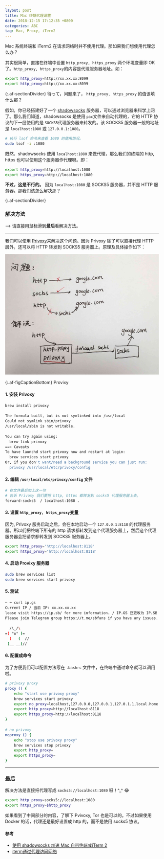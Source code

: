 ```yaml
---
layout: post
title: Mac 终端代理设置
date: 2018-12-15 17:12:35 +0800
categories: ABC
tag: Mac, Proxy, iTerm2
---
```


Mac 系统终端和 iTerm2 在请求网络时并不使用代理。那如果我们想使用代理怎么办？

其实很简单，直接在终端中设置 `http_proxy, https_proxy` 两个环境变量即 OK 了。`http_proxy, https_proxy`的内容是代理服务器地址。如：

```bash
export http_proxy=http://xx.xx.xx:8099
export http_proxy=http://xx.xx.xx:8099
```

{:.af-sectionDivider}
待って，问题来了， `http_proxy, https_proxy` 的值该填什么那？

假如，你已经搭建好了一个  [shadowsocks](https://github.com/shadowsocks/shadowsocks/tree/master) 服务器，可以通过浏览器来科学上网了。那么我们知道，shadowsocks 是使用 `pac`文件来自动代理的，它的 HTTP 协议的下一层使用的是 `SOCKS5`代理服务器来转发的。该 SOCKS5 服务器一般的地址是 `localhost:1080` 或 `127.0.0.1:1080`。

```bash
# 执行 lsof 命令来查看 1080 的使用情况。
sudo lsof -i :1080
```

既然，shadowsocks 使用 `localhost:1080` 来做代理，那么我们的终端的 http, https 也可以使用这个服务器作代理呀。即：

```bash
export http_proxy=http://localhost:1080
export https_proxy=http://localhost:1080
```

**不过，这是不行的。** 因为 `localhost:1080` 是 SOCKS5 服务器，并不是 HTTP 服务器。那我们该怎么解决那？

{:.af-sectionDivider}
### 解决方法

--> 请直接用鼠标滑到**最后**看解决方法。


------

我们可以使用 [Privoxy](http://www.privoxy.org/)来解决这个问题。因为 Privoxy 除了可以直接代理 HTTP 层外，还可以将 HTTP 转发到 SOCKS5 服务器上。原理及具体操作如下：


<img src="/assets/imgs/2018-12-15-privoxy.jpg">

{:.af-figCaptionBottom}
Provixy

#### 1. 安装 Privoxy

```bash
brew install privoxy

The formula built, but is not symlinked into /usr/local
Could not symlink sbin/privoxy
/usr/local/sbin is not writable.

You can try again using:
  brew link privoxy
==> Caveats
To have launchd start privoxy now and restart at login:
  brew services start privoxy
Or, if you don't want/need a background service you can just run:
  privoxy /usr/local/etc/privoxy/config
```

#### 2. 编辑 `/usr/local/etc/privoxy/config` 文件

```bash
# 在文件最后加上这一句
# 告诉 Privoxy 我们要把 http, https 都转发到 socks5 代理服务器上去。
forward-socks5  / localhost:1080 .
```

#### 3. 设置 `http_proxy, https_proxy`变量

因为, Privoxy 服务启动之后，会在本地启动一个 `127.0.0.1:8118` 的代理服务器。所以们把终端下所有的 http 请求都转发到这个代理服务器上，然后这个代理服务器会把请求都转发到  SOCKS5 服务器上。

```bash
export http_proxy='http://localhost:8118'
export https_proxy='http://localhost:8118'
```

#### 4. 启动 Provixy 服务器

```bash
sudo brew services list
sudo brew services start privoxy
```

#### 5. 测试

```bash
~ ➜ curl ip.gs
Current IP / 当前 IP: xx.xx.xx.xx
lease visit https://ip.sb/ for more information. / IP.GS 已更改为 IP.SB ，请访问 https://ip.sb/ 获取更详细 IP 信息！
Please join Telegram group https://t.me/sbfans if you have any issues. / 如有问题，请加入 Telegram 群 https://t.me/sbfans

  /\_/\
=( °w° )=
  )   (  //
 (__ __)//
```

#### 6. 配置成命令
为了方便我们可以配置方法写在 `.bashrc` 文件中，在终端中通过命令就可以调用啦。
```bash
# privoxy proxy
proxy () {
    echo "start use privoxy proxy"
    brew services start privoxy
    export no_proxy=localhost,127.0.0.0,127.0.0.1,127.0.1.1,local.home
    export http_proxy=http://localhost:8118
    export https_proxy=http://localhost:8118
}

# no privoxy
noproxy () {
    echo "stop use privoxy proxy"
    brew services stop privoxy
    export http_proxy=
    export https_proxy=
}
```

-------

### 最后

解决方法是直接把代理写成 `socks5://localhost:1080` 呀！^_^ 😂

```bash
export http_proxy=socks5://localhost:1080
export https_proxy=$http_proxy
```
如果看到了中间部分的内容，了解下 Pvivoxy, Tor 也是可以的。不过如果使用 Docker 的话，代理还是最好设置成 http 的，而不是使用 socks5 协议。

#### 参考
- [使用 shadowsocks 加速 Mac 自带终端或iTerm 2](https://tech.jandou.com/to-accelerate-the-terminal.html)
- [iterm通过代理访问网络](https://blog.csdn.net/huyuyang6688/article/details/79914884)
